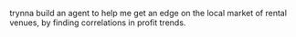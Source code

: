 trynna build an agent to help me get an edge on the local market of rental venues, by finding correlations in profit trends. 
